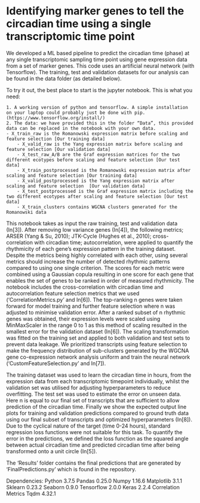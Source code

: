 # Identifying marker genes to tell the circadian time using a single transcriptomic time point

We developed a ML based pipeline to predict the circadian time (phase) at any single transcriptomic sampling time point using gene expression data from a set of marker genes. This code uses an artificial neural network (with Tensorflow). The training, test and validation datasets for our analysis can be found in the data folder (as detailed below). 

To try it out, the best place to start is the jupyter notebook. This is what you need:

	1. A working version of python and tensorflow. A simple installation on your laptop could probably just be done with pip. (https://www.tensorflow.org/install/)
	2. The data: we have provided this in the folder “Data”, this provided data can be replaced in the notebook with your own data.		
    - X_train_raw is the Romanowski expression matrix before scaling and feature selection [Our training data]
		- X_valid_raw is the Yang expression matrix before scaling and feature selection [Our validation data]
		- X_test_raw_A/B are the Graf expression matrices for the two different ecotypes before scaling and feature selection [Our test data]
		- X_train_postprocessed is the Romanowski expression matrix after scaling and feature selection [Our training data]
		- X_valid_postprocessed is the Yang expression matrix after scaling and feature selection  [Our validation data]
		- X_test_postprocessed is the Graf expression matrix including the two different ecotypes after scaling and feature selection [Our test data]
		- X_train_clusters contains WGCNA clusters generated for the Romanowski data
	 

This notebook takes as input the raw training, test and validation data (In[3]). After removing low variance genes (In[4]), the following metrics; ARSER (Yang & Su, 2010); JTK-Cycle (Hughes et al., 2010); cross-correlation with circadian time; autocorrelation, were applied to quantify the rhythmicity of each gene’s expression pattern in the training dataset. Despite the metrics being highly correlated with each other, using several metrics should increase the number of detected rhythmic patterns compared to using one single criterion. The scores for each metric were combined using a Gaussian copula resulting in one score for each gene that enables the set of genes to be ranked in order of measured rhythmicity. The notebook includes the cross-correlation with circadian time and autocorrelation feature selection metrics that we used (‘CorrelationMetrics.py’ and In[6]). The top-ranking n genes were taken forward for model training and further feature selection where n was adjusted to minimise validation error. After a ranked subset of n rhythmic genes was obtained, their expression levels were scaled using MinMaxScaler in the range 0 to 1 as this method of scaling resulted in the smallest error for the validation dataset (In[6]). The scaling transformation was fitted on the training set and applied to both validation and test sets to prevent data leakage. We prioritized transcripts using feature selection to make the frequency distribution of sub-clusters generated by the WGCNA gene co-expression network analysis uniform and train the neural network (‘CustomFeatureSelection.py’ and In[7]). 

The training dataset was used to learn the circadian time in hours, from the expression data from each transcriptomic timepoint individually, whilst the validation set was utilised for adjusting hyperparameters to reduce overfitting. The test set was used to estimate the error on unseen data. Here n is equal to our final set of transcripts that are sufficient to allow prediction of the circadian time. Finally we show the expected output line plots for training and validation predictions compared to ground truth data using our final subset of  transcripts and optimized hyperparameters (In[8]). Due to the cyclical nature of the target (time 0-24 hours), standard regression loss functions were not suitable for this task. To quantify the error in the predictions, we defined the loss function as the squared angle between actual circadian time and predicted circadian time after being transformed onto a unit circle (In[5]). 
 
The ‘Results’ folder contains the final predictions that are generated by ‘FinalPredictions.py’ which is found in the repository.


Dependencies:
Python 3.7.5
Pandas 0.25.0
Numpy 1.16.6
Matplotlib 3.1.1
Sklearn 0.23.2
Seaborn 0.9.0
Tensorflow 2.0.0
Keras 2.2.4
Correlation Metrics
Tqdm 4.32.1
